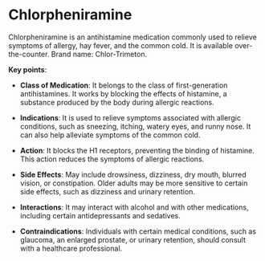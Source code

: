 <!--
source: gpt-3 + jph editing
brands: Chlor-Trimeton
tags: antihistamines medications
-->

# Chlorpheniramine

Chlorpheniramine is an antihistamine medication commonly used to relieve symptoms of allergy, hay fever, and the common cold. It is available over-the-counter. Brand name: Chlor-Trimeton.

**Key points**:

* **Class of Medication**: It belongs to the class of first-generation antihistamines. It works by blocking the effects of histamine, a substance produced by the body during allergic reactions.

* **Indications**: It is used to relieve symptoms associated with allergic conditions, such as sneezing, itching, watery eyes, and runny nose. It can also help alleviate symptoms of the common cold.

* **Action**: It blocks the H1 receptors, preventing the binding of histamine. This action reduces the symptoms of allergic reactions.

* **Side Effects**: May include drowsiness, dizziness, dry mouth, blurred vision, or constipation. Older adults may be more sensitive to certain side effects, such as dizziness and urinary retention.

* **Interactions**: It may interact with alcohol and with other medications, including certain antidepressants and sedatives.

* **Contraindications**: Individuals with certain medical conditions, such as glaucoma, an enlarged prostate, or urinary retention, should consult with a healthcare professional.
